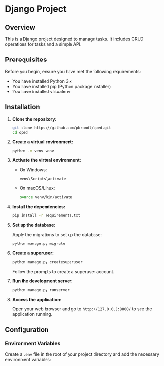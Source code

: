 # Django Project

## Overview

This is a Django project designed to manage tasks. It includes CRUD operations for tasks and a simple API.

## Prerequisites

Before you begin, ensure you have met the following requirements:

- You have installed Python 3.x
- You have installed pip (Python package installer)
- You have installed virtualenv

## Installation

1. **Clone the repository:**

    ```bash
    git clone https://github.com/pbrandl/oped.git
    cd oped
    ```

2. **Create a virtual environment:**

    ```bash
    python -m venv venv
    ```

3. **Activate the virtual environment:**

    - On Windows:
        ```bash
        venv\Scripts\activate
        ```

    - On macOS/Linux:
        ```bash
        source venv/bin/activate
        ```

4. **Install the dependencies:**

    ```bash
    pip install -r requirements.txt
    ```

5. **Set up the database:**

    Apply the migrations to set up the database:

    ```bash
    python manage.py migrate
    ```

6. **Create a superuser:**

    ```bash
    python manage.py createsuperuser
    ```

    Follow the prompts to create a superuser account.

7. **Run the development server:**

    ```bash
    python manage.py runserver
    ```

8. **Access the application:**

    Open your web browser and go to `http://127.0.0.1:8000/` to see the application running.

## Configuration

### Environment Variables

Create a `.env` file in the root of your project directory and add the necessary environment variables:

